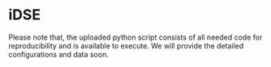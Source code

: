# iDSE
Please note that, the uploaded python script consists of all needed code for reproducibility and is available to execute. We will provide the detailed configurations and data soon.
